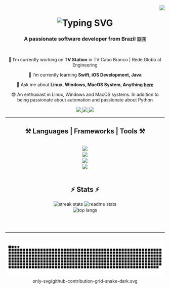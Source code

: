 <img align="right" src="https://visitor-badge.laobi.icu/badge?page_id=davidroberrt.visitor-badge" />

<h1 align="center">
    <img src="http://readme-typing-svg.herokuapp.com?font=Righteous&weight=500&size=25&duration=3000&pause=1000&color=00FFAD&center=true&vCenter=true&random=false&width=500&height=70&lines=Hello+Developers+%E2%98%95%EF%B8%8F;and+Recruiters%E2%80%A6+%F0%9F%94%8E;I%E2%80%99m+DAVID+ROBERT!++%F0%9F%9A%80;I+have+you+are+looking+for!%F0%9F%92%A1;Contact+me!+%F0%9F%93%B2+%F0%9F%91%87%F0%9F%8F%BB" alt="Typing SVG" />
</h1>

<h3 align="center">A passionate software developer from Brazil 🇧🇷</h3>

<br/>

<div align="center">
 
 🔭 I’m currently working on **TV Station** in TV Cabo Branco | Rede Globo at Engineering
 
 🌱 I’m currently learning **Swift, iOS Development, Java**

💬 Ask me about **Linux, Windows, MacOS System, Anything [here](https://github.com/davidroberrt/davidroberrt)**

😎 An enthusiast in Linux, Windows and MacOS systems. In addition to being passionate about automation and passionate about Python
<br/>

<div align="center"> 
  <a href="mailto:davidrobert.info@gmail.com">
    <img src="https://img.shields.io/badge/Gmail-black?style=for-the-badge&logo=gmail&logoColor=00FFAD" />
  </a>
  <a href="https://www.linkedin.com/in/davidrobertt" target="_blank">
    <img src="https://img.shields.io/badge/LinkedIn-black?style=for-the-badge&logo=linkedin&logoColor=00FFAD" target="_blank" />
  </a>
    <a href="https://www.instagram.com/davidrobertt" target="_blank">
    <img src="https://img.shields.io/badge/instagram-black?style=for-the-badge&logo=instagram&logoColor=00FFAD" target="_blank" />
  </a>
</div>

 <hr/>
 
<h2 align="center">⚒️ Languages | Frameworks | Tools ⚒️</h2>
<br/>
<div align="center">
    <img src="https://skillicons.dev/icons?i=swift,apple,java,python,django,cpp,c,nodejs,ts,javascript,html,css,php,arduino,powershell" /><br>
    <img src="https://skillicons.dev/icons?i=github,git,gitlab,selenium,mysql,sqlite,firebase,figma,wordpress,bootstrap,autocad,qt,gtk,opencv" /><br>
    <img src="https://skillicons.dev/icons?i=docker,aws,gcp,windows,linux,arch,debian,ubuntu,mint,vercel,md" /><br>
    <img src="https://skillicons.dev/icons?i=vscode,atom,sublime,pycharm,eclipse,opencv,idea,phpstorm,visualstudio" />

</div>

<br/>

<h2 align="center">⚡ Stats ⚡</h2>
<div align=center>
  <img width=390 src="https://github-readme-streak-stats-salesp07.vercel.app?user=Davidroberrt&theme=hacker&hide_border=true&date_format=j%2Fn%5B%2FY%5D&fire=00FF40&ring=FFFFFF&currStreakNum=04EB93&sideNums=FFFFFF&currStreakLabel=00FF9D&background=black&stroke=00FF9D&sideLabels=EBEBEB&dates=00EB33)](https://git.io/streak-stats" alt="streak stats"/>
  <img width=390 src="https://github-readme-stats.vercel.app/api?username=davidroberrt&count_private=true&show_icons=true&theme=dark&rank_icon=github&border_radius=10" alt="readme stats" />
  <br/>
  <img width=325 align="center" src="https://github-readme-stats.vercel.app/api/top-langs/?username=davidroberrt&hide_progress=true&theme=dark" alt="top langs" />
</div>

<br/><br/>

<hr/>

<br/>
<picture>
  <source
    media="(prefers-color-scheme: dark)"
    srcset="https://raw.githubusercontent.com/davidroberrt/davidroberrt/tree/manual-run-output/only-svg/github-contribution-grid-snake-dark.svg"
  />
  <source
    media="(prefers-color-scheme: light)"
    srcset="https://raw.githubusercontent.com/davidroberrt/davidroberrt/tree/manual-run-output/only-svg/github-contribution-grid-snake-dark.svg"
  />
  <img
    alt="github contribution grid snake animation"
    src="https://raw.githubusercontent.com/davidroberrt/davidroberrt/manual-run-output/only-svg/github-contribution-grid-snake-dark.svg"
  />
</picture>
only-svg/github-contribution-grid-snake-dark.svg
